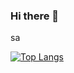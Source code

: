 ### Hi there 👋

sa

[![Top Langs](https://github-readme-stats.vercel.app/api/top-langs/?username=ruxxel&layout=compact)](https://github.com/ruxxel/github-readme-stats)
